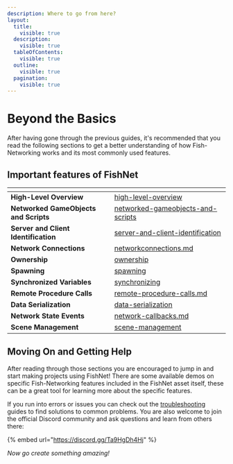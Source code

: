 ```yaml
---
description: Where to go from here?
layout:
  title:
    visible: true
  description:
    visible: true
  tableOfContents:
    visible: true
  outline:
    visible: true
  pagination:
    visible: true
---
```


# Beyond the Basics

After having gone through the previous guides, it's recommended that you read the following sections to get a better understanding of how Fish-Networking works and its most commonly used features.

## Important features of FishNet

<table data-view="cards" data-full-width="true"><thead><tr><th></th><th data-hidden data-card-target data-type="content-ref"></th></tr></thead><tbody><tr><td><strong>High-Level Overview</strong></td><td><a href="../high-level-overview/">high-level-overview</a></td></tr><tr><td><strong>Networked GameObjects and Scripts</strong></td><td><a href="../features/networked-gameobjects-and-scripts/">networked-gameobjects-and-scripts</a></td></tr><tr><td><strong>Server and Client Identification</strong></td><td><a href="../features/server-and-client-identification/">server-and-client-identification</a></td></tr><tr><td><strong>Network Connections</strong></td><td><a href="../features/server-and-client-identification/networkconnections.md">networkconnections.md</a></td></tr><tr><td><strong>Ownership</strong></td><td><a href="../features/ownership/">ownership</a></td></tr><tr><td><strong>Spawning</strong></td><td><a href="../features/networked-gameobjects-and-scripts/spawning/">spawning</a></td></tr><tr><td><strong>Synchronized Variables</strong></td><td><a href="../features/network-communication/synchronizing/">synchronizing</a></td></tr><tr><td><strong>Remote Procedure Calls</strong></td><td><a href="../features/network-communication/remote-procedure-calls.md">remote-procedure-calls.md</a></td></tr><tr><td><strong>Data Serialization</strong></td><td><a href="../features/data-serialization/">data-serialization</a></td></tr><tr><td><strong>Network State Events</strong></td><td><a href="../features/network-callbacks.md">network-callbacks.md</a></td></tr><tr><td><strong>Scene Management</strong></td><td><a href="../features/scene-management/">scene-management</a></td></tr></tbody></table>

## Moving On and Getting Help

After reading through those sections you are encouraged to jump in and start making projects using FishNet! There are some available demos on specific Fish-Networking features included in the FishNet asset itself, these can be a great tool for learning more about the specific features.

If you run into errors or issues you can check out the [troubleshooting](../troubleshooting/ "mention") guides to find solutions to common problems. You are also welcome to join the official Discord community and ask questions and learn from others there:

{% embed url="https://discord.gg/Ta9HgDh4Hj" %}

_Now go create something amazing!_
